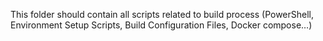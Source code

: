 This folder should contain all scripts related to build process (PowerShell, Environment Setup Scripts, Build Configuration Files, Docker compose…)
